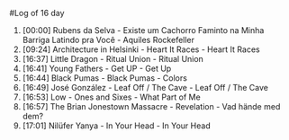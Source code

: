 #Log of 16 day

1. [00:00] Rubens da Selva - Existe um Cachorro Faminto na Minha Barriga Latindo pra Você - Aquiles Rockefeller
1. [09:24] Architecture in Helsinki - Heart It Races - Heart It Races
1. [16:37] Little Dragon - Ritual Union - Ritual Union
1. [16:41] Young Fathers - Get UP - Get Up
1. [16:44] Black Pumas - Black Pumas - Colors
1. [16:49] José González - Leaf Off / The Cave - Leaf Off / The Cave
1. [16:53] Low - Ones and Sixes - What Part of Me
1. [16:57] The Brian Jonestown Massacre - Revelation - Vad hände med dem?
1. [17:01] Nilüfer Yanya - In Your Head - In Your Head
